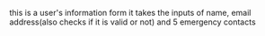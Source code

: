 this is a user's information form it takes the inputs of name, email address(also checks if it is valid or not) and 5 emergency contacts
